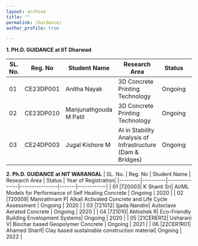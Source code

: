 ```yaml
---
layout: archive
title: ""
permalink: /Guidance/
author_profile: true

---
```

**1. PH.D. GUIDANCE at IIT Dharwad**

| SL. No. | Reg. No | Student Name | Research Area  | Status | Year of Registration|
|---------|----------|---------------|----------------|-------|------------|
| 01 | CE23DP001 | Anitha Nayak | 3D Concrete Printing Technology| Ongoing | 2023 |
| 02 | CE23DP010 |  Manjunathgouda M Patil |3D Concrete Printing Technology | Ongoing | 2023 |
| 03 | CE24DP003 |  Jugal Kishore M|AI in Stability Analysis of Infrastructure (Dam & Bridges)| Ongoing | 2024 |


**2. Ph.D. GUIDANCE at NIT WARANGAL** 
| SL. No. | Reg. No | Student Name | Research Area  | Status | Year of Registration|
|---------|----------|---------------|----------------|-------|------------|
| 01 |720003| K Shanti Sri| AI/ML Models for Performance of Self Healing Concrete | Ongoing | 2020 |
| 02 |720009| Manirathnam P| Alkali Activated Concrete and Life Cycle Assessment | Ongoing | 2020 |
| 03 |721012| Ijjada Nandini| Autoclave Aerated Concrete | Ongoing | 2020 |
| 04 |721010| Abhishek R| Eco-Friendly Building Envelopment Systems| Ongoing | 2020 |
| 05 |21CERER12| Usharani V| Biochar based Geopolymer Concrete | Ongoing | 2021 |
| 06 |22CER1R01| Ahamed Sharif| Clay based sustainable construction material| Ongoing | 2022 |
